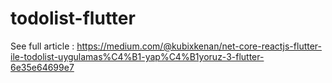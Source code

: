 # todolist-flutter

See full article : https://medium.com/@kubixkenan/net-core-reactjs-flutter-ile-todolist-uygulamas%C4%B1-yap%C4%B1yoruz-3-flutter-6e35e64699e7

